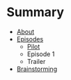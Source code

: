 # Summary

* [About](README.md)
* [Episodes](episodes.md)
   * [Pilot](introduction.md)
   * Episode 1
   * Trailer
* [Brainstorming](brainstorming.md)

